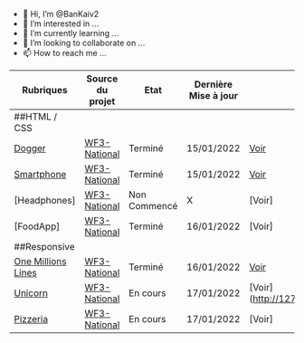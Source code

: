 - 👋 Hi, I’m @BanKaiv2
- 👀 I’m interested in ...
- 🌱 I’m currently learning ...
- 💞️ I’m looking to collaborate on ...
- 📫 How to reach me ...

<!---
BanKaiv2/BanKaiv2 is a ✨ special ✨ repository because its `README.md` (this file) appears on your GitHub profile.
You can click the Preview link to take a look at your changes.
--->

| Rubriques | Source du projet | Etat | Dernière Mise à jour | Preview
|--|--|--|--|--|
 ##HTML / CSS | 
 [Dogger](https://github.com/BanKaiv2/WF3-Dogger) | [WF3-National](https://github.com/WF3-National/Dogger) | Terminé | 15/01/2022 | [Voir](https://castellivalerio.com/projets/Dogger/index.html)
  [Smartphone](https://github.com/CSTLLI/WF3-Smartphone) | [WF3-National](https://github.com/WF3-National/Smartphone) | Terminé | 15/01/2022 | [Voir](https://castellivalerio.com/projets/Smartphone/index.html)
 [Headphones] | [WF3-National](https://github.com/WF3-National/Headphones) | Non Commencé | X | [Voir]
 [FoodApp] | [WF3-National](https://github.com/WF3-National/FoodApp) | Terminé | 16/01/2022 | [Voir]
##Responsive |
[One Millions Lines](https://github.com/CSTLLI/WF3-One-Millions-Lines) | [WF3-National](https://github.com/WF3-National/One-Million-Lines) | Terminé | 16/01/2022 | [Voir](https://castellivalerio.com/projets/One-Millions-Lines/index.html)
[Unicorn](https://github.com/BanKaiv2/WF3-Unicorn) | [WF3-National](https://github.com/WF3-National/Unicorn) | En cours | 17/01/2022 | [Voir] (http://127.0.0.1:5500/index.html)
[Pizzeria](https://github.com/BanKaiv2/WF3-Pizzeria) | [WF3-National](https://github.com/WF3-National/Pizzeria) | En cours | 17/01/2022 | [Voir]

